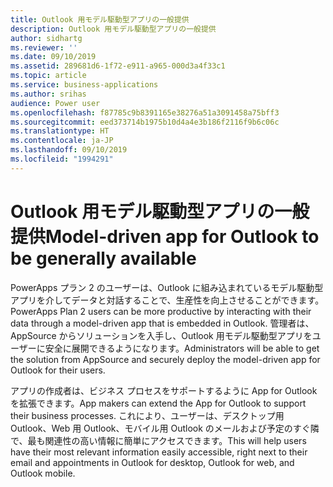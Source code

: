 ```yaml
---
title: Outlook 用モデル駆動型アプリの一般提供
description: Outlook 用モデル駆動型アプリの一般提供
author: sidhartg
ms.reviewer: ''
ms.date: 09/10/2019
ms.assetid: 289681d6-1f72-e911-a965-000d3a4f33c1
ms.topic: article
ms.service: business-applications
ms.author: srihas
audience: Power user
ms.openlocfilehash: f87785c9b8391165e38276a51a3091458a75bff3
ms.sourcegitcommit: eed373714b1975b10d4a4e3b186f2116f9b6c06c
ms.translationtype: HT
ms.contentlocale: ja-JP
ms.lasthandoff: 09/10/2019
ms.locfileid: "1994291"
---
```

# <a name="model-driven-app-for-outlook-to-be-generally-available"></a><span data-ttu-id="59e68-103">Outlook 用モデル駆動型アプリの一般提供</span><span class="sxs-lookup"><span data-stu-id="59e68-103">Model-driven app for Outlook to be generally available</span></span>



<span data-ttu-id="59e68-104">PowerApps プラン 2 のユーザーは、Outlook に組み込まれているモデル駆動型アプリを介してデータと対話することで、生産性を向上させることができます。</span><span class="sxs-lookup"><span data-stu-id="59e68-104">PowerApps Plan 2 users can be more productive by interacting with their data through a model-driven app that is embedded in Outlook.</span></span> <span data-ttu-id="59e68-105">管理者は、AppSource からソリューションを入手し、Outlook 用モデル駆動型アプリをユーザーに安全に展開できるようになります。</span><span class="sxs-lookup"><span data-stu-id="59e68-105">Administrators will be able to get the solution from AppSource and securely deploy the model-driven app for Outlook for their users.</span></span> 

<span data-ttu-id="59e68-106">アプリの作成者は、ビジネス プロセスをサポートするように App for Outlook を拡張できます。</span><span class="sxs-lookup"><span data-stu-id="59e68-106">App makers can extend the App for Outlook to support their business processes.</span></span> <span data-ttu-id="59e68-107">これにより、ユーザーは、デスクトップ用 Outlook、Web 用 Outlook、モバイル用 Outlook のメールおよび予定のすぐ隣で、最も関連性の高い情報に簡単にアクセスできます。</span><span class="sxs-lookup"><span data-stu-id="59e68-107">This will help users have their most relevant information easily accessible, right next to their email and appointments in Outlook for desktop, Outlook for web, and Outlook mobile.</span></span>
